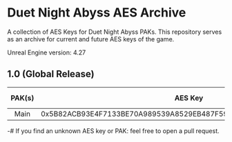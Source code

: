 # Duet Night Abyss AES Archive
A collection of AES Keys for Duet Night Abyss PAKs.
This repository serves as an archive for current and future AES keys of the game.

Unreal Engine version: 4.27

## 1.0 (Global Release)
| PAK(s) | AES Key                                                                | Operating System | Server |
|:------:|------------------------------------------------------------------------|------------------|--------|
|   Main   | 0x5B82ACB93E4F7133BE70A989539A8529EB487F59D7F0356D4C40438206158AB2 | Windows | OS |

-# If you find an unknown AES key or PAK: feel free to open a pull request.